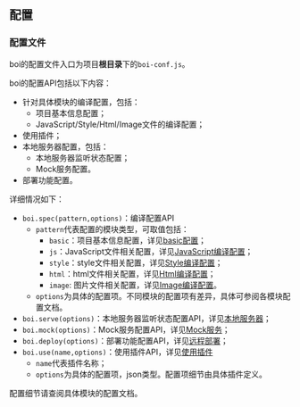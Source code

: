 ## 配置

### 配置文件

boi的配置文件入口为项目**根目录**下的`boi-conf.js`。

boi的配置API包括以下内容：

* 针对具体模块的编译配置，包括：
    * 项目基本信息配置；
    * JavaScript/Style/Html/Image文件的编译配置；
* 使用插件；
* 本地服务器配置，包括：
  * 本地服务器监听状态配置；
  * Mock服务配置。
* 部署功能配置。

详细情况如下：

* `boi.spec(pattern,options)`：编译配置API
    * `pattern`代表配置的模块类型，可取值包括：
        * `basic`：项目基本信息配置，详见[basic配置](_config-basic.md)；
        * `js`：JavaScript文件相关配置，详见[JavaScript编译配置](_config-js.md)；
        * `style`：style文件相关配置，详见[Style编译配置](_config-style.md)；
        * `html`：html文件相关配置，详见[Html编译配置](_config-html.md)；
        * `image`: 图片文件相关配置，详见[Image编译配置](_config-image.md)。
    * `options`为具体的配置项。不同模块的配置项有差异，具体可参阅各模块配置文档。
* `boi.serve(options)`：本地服务器监听状态配置API，详见[本地服务器](_devserver.md)；
* `boi.mock(options)`：Mock服务配置API，详见[Mock服务](_devserver-mock.md)；
* `boi.deploy(options)`：部署功能配置API，详见[远程部署](_deploy.md)；
* `boi.use(name,options)`：使用插件API，详见[使用插件](_config-plugins.md)
    * `name`代表插件名称；
    * `options`为具体的配置项，json类型。配置项细节由具体插件定义。

配置细节请查阅具体模块的配置文档。
